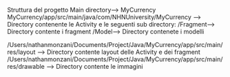 Struttura del progetto
Main directory--> MyCurrency
MyCurrency/app/src/main/java/com/NHNUniversity/MyCurrency --> Directory contenente le Activity e le seguenti sub directory:
                                                                                          /Fragment--> Directory contente i fragment
                                                                                          /Model--> Directory contenete i modelli 
                                                                                          
/Users/nathanmonzani/Documents/Project/Java/MyCurrency/app/src/main/res/layout --> Directory contente layout delle Activity e dei fragment
/Users/nathanmonzani/Documents/Project/Java/MyCurrency/app/src/main/res/drawable --> Directory contente le immagini
